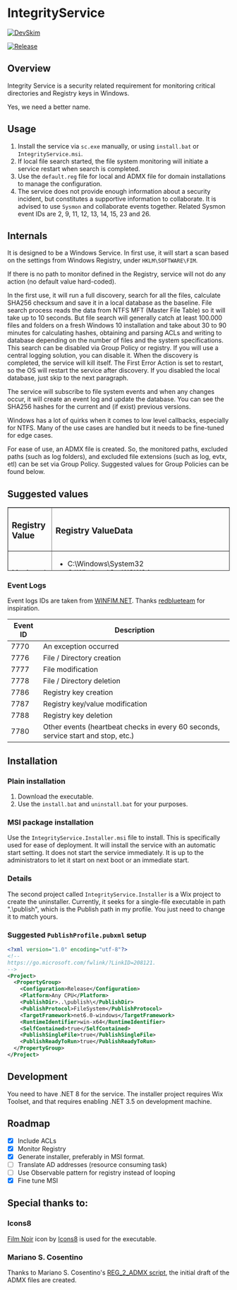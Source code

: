 # IntegrityService

[![DevSkim](https://github.com/zbalkan/IntegrityService/actions/workflows/devskim.yml/badge.svg)](https://github.com/zbalkan/IntegrityService/actions/workflows/devskim.yml)

[![Release](https://github.com/zbalkan/IntegrityService/actions/workflows/dotnet.yml/badge.svg)](https://github.com/zbalkan/IntegrityService/actions/workflows/dotnet.yml)

## Overview
Integrity Service is a security related requirement for monitoring critical directories and Registry keys in Windows.

Yes, we need a better name.

## Usage
1. Install the service via `sc.exe` manually, or using `install.bat` or `IntegrityService.msi`.
2. If local file search started, the file system monitoring will initiate a service restart when search is completed.
3. Use the `default.reg` file for local and ADMX file for domain installations to manage the configuration.
4. The service does not provide enough information about a security incident, but constitutes a supportive information to collaborate. It is advised to use `Sysmon` and collaborate events together. Related Sysmon event IDs are 2, 9, 11, 12, 13, 14, 15, 23 and 26.

## Internals
It is designed to be a Windows Service. In first use, it will start a scan based on the settings from Windows Registry, under `HKLM\SOFTWARE\FIM`.

If there is no path to monitor defined in the Registry, service will not do any action (no default value hard-coded).

In the first use, it will run a full discovery, search for all the files, calculate SHA256 checksum and save it in a local database as the baseline. File search process reads the data from NTFS MFT (Master File Table) so it will take up to 10 seconds. But file search will generally catch at least 100.000 files and folders on a fresh Windows 10 installation and take about 30 to 90 minutes for calculating hashes, obtaining and parsing ACLs and writing to database depending on the number of files and the system specifications. This search can be disabled via Group Policy or registry. If you will use a central logging solution, you can disable it. When the discovery is completed, the service will kill itself. The First Error Action is set to restart, so the OS will restart the service after discovery. If you disabled the local database, just skip to the next paragraph.

The service  will subscribe to file system events and when any changes occur, it will create an event log and update the database. You can see the SHA256 hashes for the current and (if exist) previous versions.

Windows has a lot of quirks when it comes to low level callbacks, especially for NTFS. Many of the use cases are handled but it needs to be fine-tuned for edge cases.

For ease of use, an ADMX file is created. So, the monitored paths, excluded paths (such as log folders), and excluded file extensions (such as log, evtx, etl) can be set via Group Policy. Suggested values for Group Policies can be found below.

## Suggested values
<table style="border-collapse: collapse; width: 100%; height: 144px;" border="1">
    <tbody>
        <tr style="height: 18px;">
            <td style="width: 23.1657%; height: 18px;"><h3>Registry Value</h3></td>
            <td style="width: 76.8343%; height: 18px;"><h3>Registry ValueData</h3></td>
        </tr>
        <tr style="height: 18px;">
            <td style="width: 23.1657%; height: 18px;">Monitored Paths</td>
            <td style="width: 76.8343%; height: 18px;">
                <ul>
                    <li>C:\Windows\System32</li>
                    <li>C:\Windows\SysWOW64</li>
                    <li>C:\Program Files</li>
                    <li>C:\Program Files (x86)</li>
                </ul>
            </td>
        </tr>
        <tr style="height: 18px;">
            <td style="width: 23.1657%; height: 18px;">Excluded Paths</td>
            <td style="width: 76.8343%; height: 18px;">
                <ul>
                    <li>C:\Windows\System32\winevt</li>
                    <li>C:\Windows\System32\sru</li>
                    <li>C:\Windows\System32\config</li>
                    <li>C:\Windows\System32\catroot2</li>
                    <li>C:\Windows\System32\LogFiles</li>
                    <li>C:\Windows\System32\wbem</li>
                    <li>C:\Windows\System32\WDI\LogFiles</li>
                    <li>C:\Windows\System32\Microsoft\Protect\Recovery</li>
                    <li>C:\Windows\SysWOW64\winevt</li>
                    <li>C:\Windows\SysWOW64\sru</li>
                    <li>C:\Windows\SysWOW64\config</li>
                    <li>C:\Windows\SysWOW64\catroot2</li>
                    <li>C:\Windows\SysWOW64\LogFiles</li>
                    <li>C:\Windows\SysWOW64\wbem</li>
                    <li>C:\Windows\SysWOW64\WDI\LogFiles</li>
                    <li>C:\Windows\SysWOW64\Microsoft\Protect\Recovery</li>
                    <li>C:\Program Files\Windows Defender Advanced Threat Protection\Classification\Configuration</li>
                    <li>C:\Program Files\Microsoft OneDrive\StandaloneUpdater\logs</li>
                </ul>
            </td>
        </tr>
        <tr style="height: 18px;">
            <td style="width: 23.1657%; height: 18px;">Excluded Extensions</td>
            <td style="width: 76.8343%; height: 18px;">
                <ul>
                    <li>.log</li>
                    <li>.evtx</li>
                    <li>.etl</li>
                </ul>
            </td>
        </tr>
        <tr style="height: 18px;">
            <td style="width: 23.1657%; height: 18px;">Enable Registry Monitoring</td>
            <td style="width: 76.8343%; height: 18px;">
                <p>0 (false)</p>
            </td>
        </tr>
        <tr style="height: 18px;">
            <td style="width: 23.1657%; height: 18px;">Monitored Keys</td>
            <td style="width: 76.8343%; height: 18px;">
                <ul>
                    <li>Computer\HKEY_LOCAL_MACHINE\SOFTWARE\FIM</li>
                    <li>Computer\HKEY_LOCAL_MACHINE\SOFTWARE\Microsoft\Windows\CurrentVersion\Run</li>
                    <li>Computer\HKEY_LOCAL_MACHINE\SOFTWARE\Microsoft\Windows\CurrentVersion\RunOnce</li>
                    <li>Computer\HKEY_LOCAL_MACHINE\SOFTWARE\Microsoft\Windows NT\CurrentVersion\Winlogon</li>
                </ul>
            </td>
        </tr>
        <tr style="height: 18px;">
            <td style="width: 23.1657%; height: 18px;">Excluded keys</td>
            <td style="width: 76.8343%; height: 18px;"></td>
        </tr>
        <tr style="height: 18px;">
            <td style="width: 23.1657%; height: 18px;">Heartbeat interval</td>
            <td style="width: 76.8343%; height: 18px;">60</td>
        </tr>
    </tbody>
</table>

### Event Logs

Event logs IDs are taken from [WINFIM.NET](https://github.com/redblueteam/WinFIM.NET). Thanks [redblueteam](https://github.com/redblueteam) for inspiration.

| Event ID | Description |
|----------|-------------|
| 7770 | An exception occurred |
| 7776 | File / Directory creation |
| 7777 | File modification |
| 7778 | File / Directory deletion |
| 7786 | Registry key creation |
| 7787 | Registry key/value modification |
| 7788 | Registry key deletion |
| 7780 | Other events (heartbeat checks in every 60 seconds, service start and stop, etc.) |


## Installation

### Plain installation

1. Download the executable.
2. Use the `install.bat` and `uninstall.bat` for your purposes.

### MSI package installation

Use the `IntegrityService.Installer.msi` file to install. This is specifically used for ease of deployment. It will install the service with an automatic start setting. It does not start the service immediately. It is up to the administrators to let it start on next boot or an immediate start.

### Details

The second project called `IntegrityService.Installer` is a Wix project to create the uninstaller. Currently, it seeks for a single-file executable in path ".\publish\", which is the Publish path in my profile. You just need to change it to match yours.

### Suggested `PublishProfile.pubxml` setup

```xml
<?xml version="1.0" encoding="utf-8"?>
<!--
https://go.microsoft.com/fwlink/?LinkID=208121.
-->
<Project>
  <PropertyGroup>
    <Configuration>Release</Configuration>
    <Platform>Any CPU</Platform>
    <PublishDir>..\publish\</PublishDir>
    <PublishProtocol>FileSystem</PublishProtocol>
    <TargetFramework>net6.0-windows</TargetFramework>
    <RuntimeIdentifier>win-x64</RuntimeIdentifier>
    <SelfContained>true</SelfContained>
    <PublishSingleFile>true</PublishSingleFile>
    <PublishReadyToRun>true</PublishReadyToRun>
  </PropertyGroup>
</Project>
```

## Development

You need to have .NET 8 for the service. The installer project requires Wix Toolset, and that requires enabling .NET 3.5 on development machine.

## Roadmap

- [x] Include ACLs
- [x] Monitor Registry
- [x] Generate installer, preferably in MSI format.
- [ ] Translate AD addresses (resource consuming task)
- [ ] Use Observable pattern for registry instead of looping
- [x] Fine tune MSI

## Special thanks to:

### Icons8

[Film Noir](https://icons8.com/icon/6883/film-noir) icon by [Icons8](https://icons8.com) is used for the executable.

### Mariano S. Cosentino

Thanks to Mariano S. Cosentino's [REG_2_ADMX script](https://mscosentino-en.blogspot.com/2010/02/convert-registry-file-to-admx-policy.html), the initial draft of the ADMX files are created.
